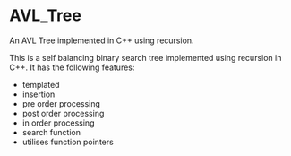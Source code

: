 # AVL_Tree
An AVL Tree implemented in C++ using recursion.

This is a self balancing binary search tree implemented using recursion in C++.
It has the following features:

- templated
- insertion
- pre order processing
- post order processing
- in order processing
- search function
- utilises function pointers
